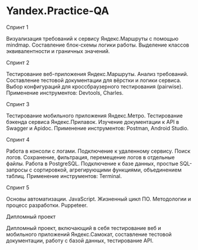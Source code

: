 # Yandex.Practice-QA

Спринт 1

Визуализация требований к сервису Яндекс.Маршруты с помощью mindmap. Составление блок-схемы логики работы. Выделение классов эквивалентности и граничных значений.

Спринт 2

Тестирование веб-приложения Яндекс.Маршруты. Анализ требований. Составление тестовой документации для вёрстки и логики сервиса. Выбор конфигураций для кроссбраузерного тестирования (pairwise). Применение инструментов: Devtools, Charles.

Спринт 3

Тестирование мобильного приложения Яндекс.Метро. Тестирование бэкенда сервиса Яндекс.Прилавок. Изучение документации к API в Swagger и Apidoc. Применение инструментов: Postman, Android Studio.

Спринт 4

Работа в консоли с логами. Подключение к удаленному сервису. Поиск логов. Сохранение, фильтрация, перемещение логов в отдельные файлы. Работа в PostgreSQL. Подключение к базе данных, простые SQL-запросы с сортировкой, агрегирующими функциями, объединением таблиц. Применение инструментов: Terminal.

Спринт 5

Основы автоматизации. JavaScript. Жизненный цикл ПО. Методологии и процесс разработки. Puppeteer.

Дипломный проект

Дипломный проект, включающий в себя тестирование веб и мобильного приложений Яндекс.Самокат, составление тестовой документации, работу с базой данных, тестирование API.
